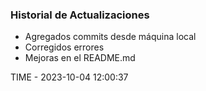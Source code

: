 ### Historial de Actualizaciones

- Agregados commits desde máquina local
- Corregidos errores
- Mejoras en el README.md

TIME - 2023-10-04 12:00:37